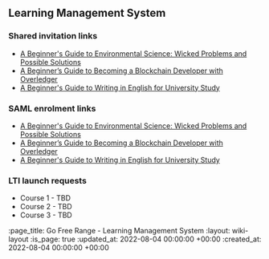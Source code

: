 ## Learning Management System

### Shared invitation links

* [A Beginner's Guide to Environmental Science: Wicked Problems and Possible Solutions](https://go1.sandbox.futurelearn.com/invitations/gofreerange/introduction-to-environmental-science/0d75qh57472x8xaui0gvb9vyi24psze)
* [A Beginner’s Guide to Becoming a Blockchain Developer with Overledger](https://go1.sandbox.futurelearn.com/invitations/gofreerange/become-a-blockchain-developer-foundations/qjye9egrxl53eztfvap3s8xiybfbq7u)
* [A Beginner's Guide to Writing in English for University Study](https://go1.sandbox.futurelearn.com/invitations/gofreerange/english-for-study/abzayj8gwry6acue35plc42dvuxnlsx)

### SAML enrolment links

* [A Beginner's Guide to Environmental Science: Wicked Problems and Possible Solutions](https://go1.sandbox.futurelearn.com/saml-enrolment/3lmbrci9j3q0m0wjg0xo0tu2muwhpvk)
* [A Beginner’s Guide to Becoming a Blockchain Developer with Overledger](https://go1.sandbox.futurelearn.com/saml-enrolment/tp94uec3xw3gxzphwk391oqwbmc114d)
* [A Beginner's Guide to Writing in English for University Study](https://go1.sandbox.futurelearn.com/saml-enrolment/lsoqzk64ohiml4euzr7uvue7uucenbu)

### LTI launch requests

* Course 1 - TBD
* Course 2 - TBD
* Course 3 - TBD

:page_title: Go Free Range - Learning Management System
:layout: wiki-layout
:is_page: true
:updated_at: 2022-08-04 00:00:00 +00:00
:created_at: 2022-08-04 00:00:00 +00:00
